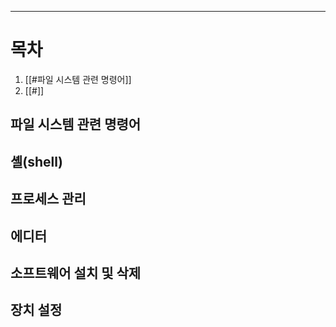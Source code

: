 
---
# 목차
1. [[#파일 시스템 관련 명령어]]
2. [[#]]

## 파일 시스템 관련 명령어

## 셸(shell)

## 프로세스 관리

## 에디터

## 소프트웨어 설치 및 삭제

## 장치 설정
